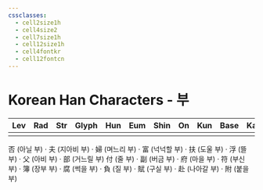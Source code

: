 ```yaml
---
cssclasses:
  - cell2size1h
  - cell4size2
  - cell7size1h
  - cell12size1h
  - cell4fontkr
  - cell12fontcn
---
```


# Korean Han Characters - 부

| Lev | Rad | Str | Glyph | Hun | Eum | Shin | On  | Kun | Base | Kana | Simp | Man | Can | Viet |
| :-: | :-: | :-: | :---: | :-: | :-: | :--: | :-: | :-: | :--: | :--: | :--: | :-: | :-: | :--: |
|     |     |     |       |     |     |      |     |     |      |      |      |     |     |      |
	
否 (아닐 부) · 夫 (지아비 부) · 婦 (며느리 부) · 富 (넉넉할 부) · 扶 (도울 부) · 浮 (뜰 부) · 父 (아비 부) · 部 (거느릴 부)
付 (줄 부) · 副 (버금 부) · 府 (마을 부) · 符 (부신 부) · 簿 (장부 부) · 腐 (썩을 부) · 負 (질 부) · 賦 (구실 부) · 赴 (나아갈 부) · 附 (붙을 부)
